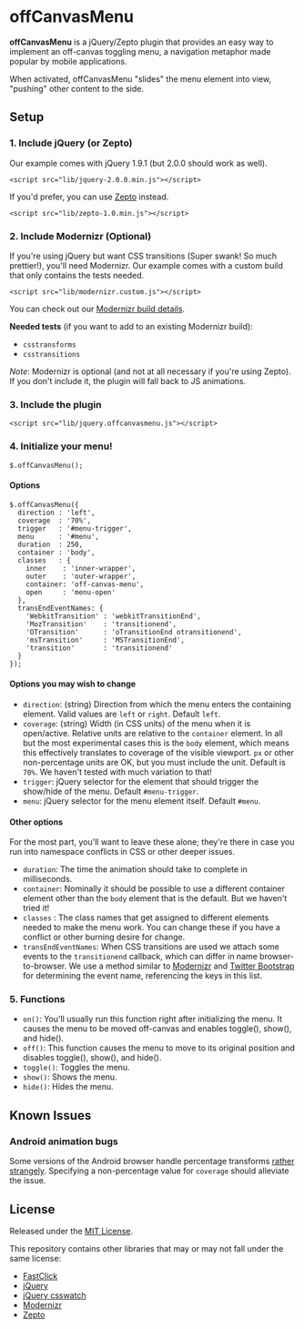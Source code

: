 # offCanvasMenu

**offCanvasMenu** is a jQuery/Zepto plugin that provides an easy way to implement an off-canvas toggling menu, a navigation metaphor made popular by mobile applications.

When activated, offCanvasMenu "slides" the menu element into view, "pushing" other content to the side.

## Setup

### 1. Include jQuery (or Zepto)

Our example comes with jQuery 1.9.1 (but 2.0.0 should work as well).

    <script src="lib/jquery-2.0.0.min.js"></script>

If you'd prefer, you can use [Zepto](http://zeptojs.com/) instead.

    <script src="lib/zepto-1.0.min.js"></script>

### 2. Include Modernizr (Optional)

If you're using jQuery but want CSS transitions (Super swank! So much prettier!), you'll need Modernizr. Our example comes with a custom build that only contains the tests needed.

    <script src="lib/modernizr.custom.js"></script>

You can check out our [Modernizr build details](http://modernizr.com/download/#-csstransforms-csstransitions-addtest-prefixed-teststyles-testprop-testallprops-hasevent-prefixes-domprefixes).

**Needed tests** (if you want to add to an existing Modernizr build):

* `csstransforms`
* `csstransitions`

*Note*: Modernizr is optional (and not at all necessary if you're using Zepto). If you don't include it, the plugin will fall back to JS animations.

### 3. Include the plugin

    <script src="lib/jquery.offcanvasmenu.js"></script>

### 4. Initialize your menu!

    $.offCanvasMenu();

#### Options

    $.offCanvasMenu({
      direction : 'left',
      coverage  : '70%',
      trigger   : '#menu-trigger',
      menu      : '#menu',
      duration  : 250,
      container : 'body',
      classes   : {
        inner    : 'inner-wrapper',
        outer    : 'outer-wrapper',
        container: 'off-canvas-menu',
        open     : 'menu-open'
      },
      transEndEventNames: {
        'WebkitTransition' : 'webkitTransitionEnd',
        'MozTransition'    : 'transitionend',
        'OTransition'      : 'oTransitionEnd otransitionend',
        'msTransition'     : 'MSTransitionEnd',
        'transition'       : 'transitionend'
      }
    });

#### Options you may wish to change

* `direction`: (string) Direction from which the menu enters the containing element. Valid values are `left` or `right`. Default `left`.
* `coverage`: (string) Width (in CSS units) of the menu when it is open/active. Relative units are relative to the `container` element. In all but the most experimental cases this is the `body` element, which means this effectively translates to coverage of the visible viewport. `px` or other non-percentage units are OK, but you must include the unit. Default is `70%`. We haven't tested with much variation to that!
* `trigger`: jQuery selector for the element that should trigger the show/hide of the menu. Default `#menu-trigger`.
* `menu`: jQuery selector for the menu element itself. Default `#menu`.

#### Other options

For the most part, you'll want to leave these alone; they're there in case you run into namespace conflicts in CSS or other deeper issues.

* `duration`: The time the animation should take to complete in milliseconds.
* `container`: Nominally it should be possible to use a different container element other than the `body` element that is the default. But we haven't tried it!
* `classes` : The class names that get assigned to different elements needed to make the menu work. You can change these if you have a conflict or other burning desire for change.
* `transEndEventNames`: When CSS transitions are used we attach some events to the `transitionend` callback, which can differ in name browser-to-browser. We use a method similar to [Modernizr](http://modernizr.com/docs/#prefixed) and [Twitter Bootstrap](https://github.com/twitter/bootstrap/blob/master/js/bootstrap-transition.js) for determining the event name, referencing the keys in this list.

### 5. Functions

* `on()`: You'll usually run this function right after initializing the menu. It causes the menu to be moved off-canvas and enables toggle(), show(), and hide().
* `off()`: This function causes the menu to move to its original position and disables toggle(), show(), and hide().
* `toggle()`: Toggles the menu.
* `show()`: Shows the menu.
* `hide()`: Hides the menu.

## Known Issues

### Android animation bugs

Some versions of the Android browser handle percentage transforms [rather strangely](http://css-tricks.com/forums/discussion/20269/transform-translate-percentages-and-android/p1). Specifying a non-percentage value for `coverage` should alleviate the issue.

## License

Released under the [MIT License](http://www.opensource.org/licenses/MIT).

This repository contains other libraries that may or may not fall under the same license:

* [FastClick](https://github.com/ftlabs/fastclick)
* [jQuery](https://github.com/jquery/jquery)
* [jQuery csswatch](https://github.com/leifcr/jquery-csswatch/)
* [Modernizr](https://github.com/Modernizr/Modernizr)
* [Zepto](https://github.com/madrobby/zepto)
